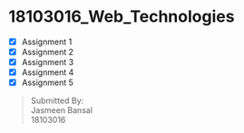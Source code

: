 # 18103016_Web_Technologies

- [x] Assignment 1
- [x] Assignment 2
- [x] Assignment 3
- [x] Assignment 4
- [x] Assignment 5 

>Submitted By: <br>
>Jasmeen Bansal <br>
> 18103016
